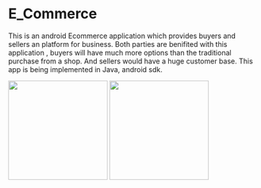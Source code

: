 # E_Commerce
This is an android Ecommerce application which provides buyers and sellers an platform for business.
Both parties are benifited with this application , buyers will have much more options than the traditional purchase from a shop. And sellers would have a huge customer base.
This app is being implemented in Java, android sdk.

<img src="https://user-images.githubusercontent.com/68769842/112522122-432b9180-8dc3-11eb-9811-f5611189924c.png" width ="200"/> <img src="https://user-images.githubusercontent.com/68769842/112522760-04e2a200-8dc4-11eb-985c-a7a4fb9b7f04.png" width ="200"/>


